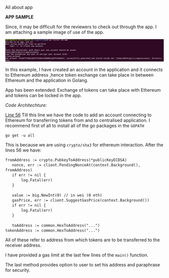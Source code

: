 All about app

**APP SAMPLE**

Since, it may be difficult for the reviewers to check out through the app. I am attaching a sample image of use of the app.

![Example](https://github.com/Abhik1998/Gotoken/blob/master/eth_project/app/WhatsApp%20Image%202019-05-03%20at%2021.24.18.jpeg)

In this example, I have created an account in the application and it connects to Ethereum address ,hence token exchange can take place in between Ethereum and the application in Golang. 

App has been extended:
Exchange of tokens can take place with Ethereum and tokens can be locked in the app.

*Code Architechture:*

[Line 56](https://github.com/Abhik1998/Gotoken/blob/38947a6ee8e0ecfa474ad0a6fe9353575157dd91/eth_project/app/main.go#L56)
 Till this line we have the code to add an account connecting to Ethereum for transferring tokens from and to centralised
   application.
   I recommend first of all to install all of the go packages in the `GOPATH`
   ```
   go get -u all
   ```
   This is because we are using `crypto/sha3` for ethereum interaction.
   After the lines 56 we have:
 ```
 fromAddress := crypto.PubkeyToAddress(*publicKeyECDSA)
	nonce, err := client.PendingNonceAt(context.Background(), fromAddress)
	if err != nil {
		log.Fatal(err)
	}

	value := big.NewInt(0) // in wei (0 eth)
	gasPrice, err := client.SuggestGasPrice(context.Background())
	if err != nil {
		log.Fatal(err)
	}

	toAddress := common.HexToAddress("...")
tokenAddress := common.HexToAddress("...")
```
All of these refer to address from which tokens are to be transferred to the receiver address.

 I have provided a gas limit at the last few lines of the `main()` function.
 
 The last method provides option to user to set his address and paraphrase for security.
 
